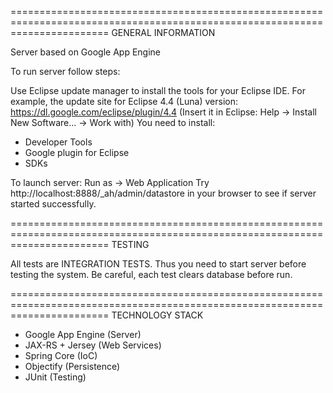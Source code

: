 =============================================================================================================================
                                                GENERAL INFORMATION

Server based on Google App Engine

To run server follow steps:

Use Eclipse update manager to install the tools for your Eclipse IDE. For example, the update site for Eclipse 4.4 (Luna)  version: https://dl.google.com/eclipse/plugin/4.4 (Insert it in Eclipse: Help -> Install New Software... -> Work with) You need to install:

- Developer Tools
- Google plugin for Eclipse
- SDKs

To launch server: Run as -> Web Application Try http://localhost:8888/_ah/admin/datastore in your browser to see if server started successfully.

=============================================================================================================================
                                                    TESTING

All tests are INTEGRATION TESTS. Thus you need to start server before testing the system. Be careful, each test clears database before run.

=============================================================================================================================
                                                TECHNOLOGY STACK

- Google App Engine (Server)
- JAX-RS + Jersey (Web Services)
- Spring Core (IoC)
- Objectify (Persistence)
- JUnit (Testing)
